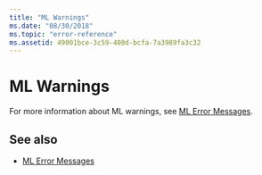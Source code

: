 ```yaml
---
title: "ML Warnings"
ms.date: "08/30/2018"
ms.topic: "error-reference"
ms.assetid: 49001bce-3c59-400d-bcfa-7a3989fa3c32
---
```

# ML Warnings

For more information about ML warnings, see [ML Error Messages](../../assembler/masm/ml-error-messages.md).

## See also

- [ML Error Messages](../../assembler/masm/ml-error-messages.md)
